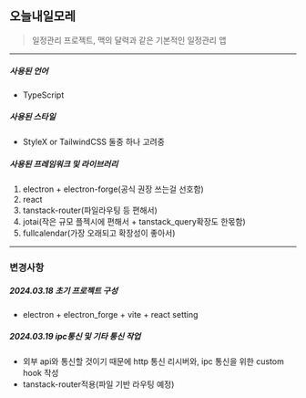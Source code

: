 ## 오늘내일모레

>일정관리 프로젝트, 맥의 달력과 같은 기본적인 일정관리 앱

---

##### 사용된 언어
- TypeScript

##### 사용된 스타일
- StyleX or TailwindCSS 둘중 하나 고려중

##### 사용된 프레임워크 및 라이브러리

1. electron + electron-forge(공식 권장 쓰는걸 선호함)
2. react
3. tanstack-router(파일라우팅 등 편해서)
4. jotai(작은 규모 플젝시에 편해서 + tanstack_query확장도 한몫함)
5. fullcalendar(가장 오래되고 확장성이 좋아서)
---
### 변경사항

##### 2024.03.18 초기 프로젝트 구성
- electron + electron_forge + vite + react setting

##### 2024.03.19 ipc통신 및 기타 통신 작업
- 외부 api와 통신할 것이기 때문에 http 통신 리시버와, ipc 통신을 위한 custom hook 작성
- tanstack-router적용(파일 기반 라우팅 예정) 

